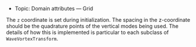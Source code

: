 - Topic: Domain attributes — Grid

The `z` coordinate is set during initialization. The spacing in the z-coordinate should be the quadrature points of the vertical modes being used. The details of how this is implemented is particular to each subclass of `WaveVortexTransform`.
